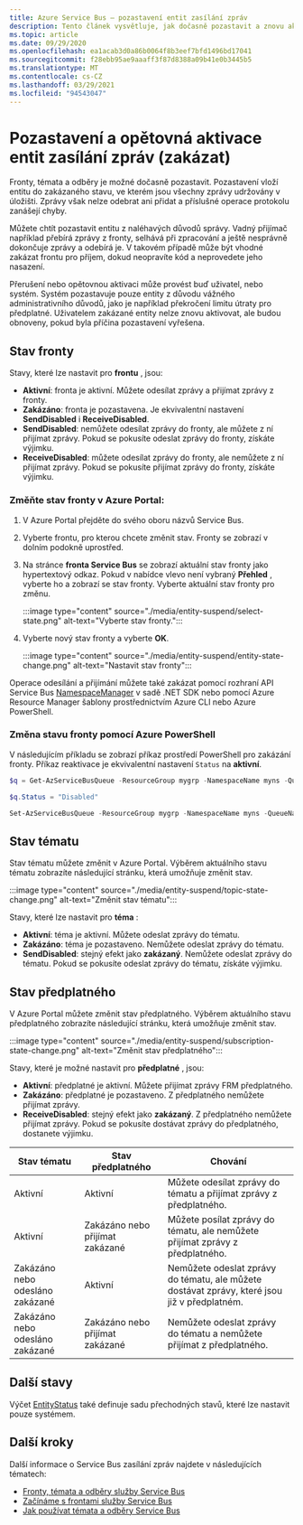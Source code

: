 ```yaml
---
title: Azure Service Bus – pozastavení entit zasílání zpráv
description: Tento článek vysvětluje, jak dočasně pozastavit a znovu aktivovat entity Azure Service Bus zpráv (fronty, témata a odběry).
ms.topic: article
ms.date: 09/29/2020
ms.openlocfilehash: ea1acab3d0a86b0064f8b3eef7bfd1496bd17041
ms.sourcegitcommit: f28ebb95ae9aaaff3f87d8388a09b41e0b3445b5
ms.translationtype: MT
ms.contentlocale: cs-CZ
ms.lasthandoff: 03/29/2021
ms.locfileid: "94543047"
---
```

# <a name="suspend-and-reactivate-messaging-entities-disable"></a>Pozastavení a opětovná aktivace entit zasílání zpráv (zakázat)

Fronty, témata a odběry je možné dočasně pozastavit. Pozastavení vloží entitu do zakázaného stavu, ve kterém jsou všechny zprávy udržovány v úložišti. Zprávy však nelze odebrat ani přidat a příslušné operace protokolu zanášejí chyby.

Můžete chtít pozastavit entitu z naléhavých důvodů správy. Vadný přijímač například přebírá zprávy z fronty, selhává při zpracování a ještě nesprávně dokončuje zprávy a odebírá je. V takovém případě může být vhodné zakázat frontu pro příjem, dokud neopravíte kód a neprovedete jeho nasazení. 

Přerušení nebo opětovnou aktivaci může provést buď uživatel, nebo systém. Systém pozastavuje pouze entity z důvodu vážného administrativního důvodů, jako je například překročení limitu útraty pro předplatné. Uživatelem zakázané entity nelze znovu aktivovat, ale budou obnoveny, pokud byla příčina pozastavení vyřešena.

## <a name="queue-status"></a>Stav fronty 
Stavy, které lze nastavit pro **frontu** , jsou:

-   **Aktivní**: fronta je aktivní. Můžete odesílat zprávy a přijímat zprávy z fronty. 
-   **Zakázáno**: fronta je pozastavena. Je ekvivalentní nastavení **SendDisabled** i **ReceiveDisabled**. 
-   **SendDisabled**: nemůžete odesílat zprávy do fronty, ale můžete z ní přijímat zprávy. Pokud se pokusíte odeslat zprávy do fronty, získáte výjimku. 
-   **ReceiveDisabled**: můžete odesílat zprávy do fronty, ale nemůžete z ní přijímat zprávy. Pokud se pokusíte přijímat zprávy do fronty, získáte výjimku.


### <a name="change-the-queue-status-in-the-azure-portal"></a>Změňte stav fronty v Azure Portal: 

1. V Azure Portal přejděte do svého oboru názvů Service Bus. 
1. Vyberte frontu, pro kterou chcete změnit stav. Fronty se zobrazí v dolním podokně uprostřed. 
1. Na stránce **fronta Service Bus** se zobrazí aktuální stav fronty jako hypertextový odkaz. Pokud v nabídce vlevo není vybraný **Přehled** , vyberte ho a zobrazí se stav fronty. Vyberte aktuální stav fronty pro změnu. 

    :::image type="content" source="./media/entity-suspend/select-state.png" alt-text="Vyberte stav fronty.":::
4. Vyberte nový stav fronty a vyberte **OK**. 

    :::image type="content" source="./media/entity-suspend/entity-state-change.png" alt-text="Nastavit stav fronty":::
    
Operace odesílání a přijímání můžete také zakázat pomocí rozhraní API Service Bus [NamespaceManager](/dotnet/api/microsoft.servicebus.namespacemanager) v sadě .NET SDK nebo pomocí Azure Resource Manager šablony prostřednictvím Azure CLI nebo Azure PowerShell.

### <a name="change-the-queue-status-using-azure-powershell"></a>Změna stavu fronty pomocí Azure PowerShell
V následujícím příkladu se zobrazí příkaz prostředí PowerShell pro zakázání fronty. Příkaz reaktivace je ekvivalentní nastavení `Status` na **aktivní**.

```powershell
$q = Get-AzServiceBusQueue -ResourceGroup mygrp -NamespaceName myns -QueueName myqueue

$q.Status = "Disabled"

Set-AzServiceBusQueue -ResourceGroup mygrp -NamespaceName myns -QueueName myqueue -QueueObj $q
```

## <a name="topic-status"></a>Stav tématu
Stav tématu můžete změnit v Azure Portal. Výběrem aktuálního stavu tématu zobrazíte následující stránku, která umožňuje změnit stav. 

:::image type="content" source="./media/entity-suspend/topic-state-change.png" alt-text="Změnit stav tématu":::

Stavy, které lze nastavit pro **téma** :
- **Aktivní**: téma je aktivní. Můžete odeslat zprávy do tématu. 
- **Zakázáno**: téma je pozastaveno. Nemůžete odeslat zprávy do tématu. 
- **SendDisabled**: stejný efekt jako **zakázaný**. Nemůžete odeslat zprávy do tématu. Pokud se pokusíte odeslat zprávy do tématu, získáte výjimku. 

## <a name="subscription-status"></a>Stav předplatného
V Azure Portal můžete změnit stav předplatného. Výběrem aktuálního stavu předplatného zobrazíte následující stránku, která umožňuje změnit stav. 

:::image type="content" source="./media/entity-suspend/subscription-state-change.png" alt-text="Změnit stav předplatného":::

Stavy, které je možné nastavit pro **předplatné** , jsou:
- **Aktivní**: předplatné je aktivní. Můžete přijímat zprávy FRM předplatného.
- **Zakázáno**: předplatné je pozastaveno. Z předplatného nemůžete přijímat zprávy. 
- **ReceiveDisabled**: stejný efekt jako **zakázaný**. Z předplatného nemůžete přijímat zprávy. Pokud se pokusíte dostávat zprávy do předplatného, dostanete výjimku.

| Stav tématu | Stav předplatného | Chování | 
| ------------ | ------------------- | -------- | 
| Aktivní | Aktivní | Můžete odesílat zprávy do tématu a přijímat zprávy z předplatného. | 
| Aktivní | Zakázáno nebo přijímat zakázané | Můžete posílat zprávy do tématu, ale nemůžete přijímat zprávy z předplatného. | 
| Zakázáno nebo odesláno zakázané | Aktivní | Nemůžete odeslat zprávy do tématu, ale můžete dostávat zprávy, které jsou již v předplatném. | 
| Zakázáno nebo odesláno zakázané | Zakázáno nebo přijímat zakázané | Nemůžete odeslat zprávy do tématu a nemůžete přijímat z předplatného. | 

## <a name="other-statuses"></a>Další stavy
Výčet [EntityStatus](/dotnet/api/microsoft.servicebus.messaging.entitystatus) také definuje sadu přechodných stavů, které lze nastavit pouze systémem. 


## <a name="next-steps"></a>Další kroky

Další informace o Service Bus zasílání zpráv najdete v následujících tématech:

* [Fronty, témata a odběry služby Service Bus](service-bus-queues-topics-subscriptions.md)
* [Začínáme s frontami služby Service Bus](service-bus-dotnet-get-started-with-queues.md)
* [Jak používat témata a odběry Service Bus](service-bus-dotnet-how-to-use-topics-subscriptions.md)

[1]: ./media/entity-suspend/entity-state-change.png

